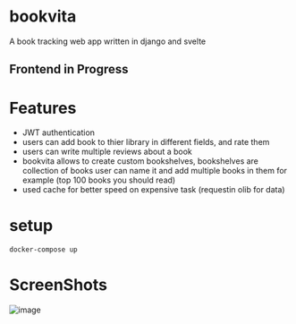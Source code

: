 # bookvita
A book tracking web app written in django and svelte

## Frontend in Progress

# Features

- JWT authentication
- users can add book to thier library in different fields, and rate them
- users can write multiple reviews about a book
- bookvita allows to create custom bookshelves, bookshelves are collection of books user can name it and add multiple books in them for example (top 100 books you should read)
- used cache for better speed on expensive task (requestin olib for data)

# setup

```
docker-compose up
```

# ScreenShots

![image](https://github.com/gautam8404/bookvita/assets/93448885/9a47327c-4f11-4934-aa36-c108f3ebf212)

